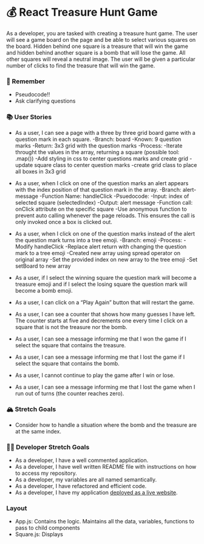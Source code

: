 # 💰 React Treasure Hunt Game

As a developer, you are tasked with creating a treasure hunt game. The user will see a game board on the page and be able to select various squares on the board. Hidden behind one square is a treasure that will win the game and hidden behind another square is a bomb that will lose the game. All other squares will reveal a neutral image. The user will be given a particular number of clicks to find the treasure that will win the game.

### 🤔 Remember

- Pseudocode!!
- Ask clarifying questions

### 📚 User Stories

- As a user, I can see a page with a three by three grid board game with a question mark in each square.
    -Branch: board
    -Known: 9 question marks
    -Return: 3x3 grid with the question marks
    -Process:
        -Iterate throught the values in the array, returning a square (possible tool: .map())
        -Add styling in css to center questions marks and create grid
            -update square class to center question marks
            -create grid class to place all boxes in 3x3 grid


- As a user, when I click on one of the question marks an alert appears with the index position of that question mark in the array.
    -Branch: alert-message
    -Function Name: handleClick
    -Psuedocode:
        -Input: index of selected square (selectedIndex)
        -Output: alert message
        -Function call: onClick attribute on the specific square
            -Use anonymous function to prevent auto calling whenever the page reloads. This ensures the call is only invoked once a box is clicked out.


- As a user, when I click on one of the question marks instead of the alert the question mark turns into a tree emoji.
    -Branch: emoji
    -Process:
        -Modify handleClick
            -Replace alert return with changing the question mark to a tree emoji
                -Created new array using spread operator on original array
                -Set the provided index on new array to the tree emoji
                -Set setBoard to new array


- As a user, if I select the winning square the question mark will become a treasure emoji and if I select the losing square the question mark will become a bomb emoji.
- As a user, I can click on a “Play Again” button that will restart the game.
- As a user, I can see a counter that shows how many guesses I have left. The counter starts at five and decrements one every time I click on a square that is not the treasure nor the bomb.
- As a user, I can see a message informing me that I won the game if I select the square that contains the treasure.
- As a user, I can see a message informing me that I lost the game if I select the square that contains the bomb.
- As a user, I cannot continue to play the game after I win or lose.
- As a user, I can see a message informing me that I lost the game when I run out of turns (the counter reaches zero).

### 🏔 Stretch Goals

- Consider how to handle a situation where the bomb and the treasure are at the same index.

### 👩‍💻 Developer Stretch Goals

- As a developer, I have a well commented application.
- As a developer, I have well written README file with instructions on how to access my repository.
- As a developer, my variables are all named semantically.
- As a developer, I have refactored and efficient code.
- As a developer, I have my application [deployed as a live website](https://render.com/docs/deploy-create-react-app).


### Layout
- App.js: Contains the logic. Maintains all the data, variables, functions to pass to child components
- Square.js: Displays 